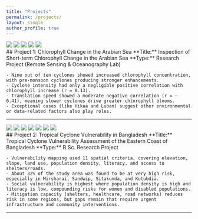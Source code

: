 ```yaml
---
title: "Projects"
permalink: /projects/
layout: single
author_profile: true
---
```


<div class="project">
  <div class="project__images">
    <div class="carousel">
      <img src="images/project1.jpeg" />
      <img src="images/project2.jpeg" />
      <img src="images/project3.png" />
      <img src="images/project4.png" />
      <img src="images/project5.png" />
    </div>
  </div>
  <div class="project__content">
    ## Project 1: Chlorophyll Change in the Arabian Sea  
    **Title:** Inspection of Short-term Chlorophyll Change in the Arabian Sea  
    **Type:** Research Project (Remote Sensing & Oceanography Lab)   

    - Nine out of ten cyclones showed increased chlorophyll concentration, with pre-monsoon cyclones producing stronger enhancements.
    - Cyclone intensity had only a negligible positive correlation with chlorophyll increase (r = 0.13).
    - Translation speed showed a moderate negative correlation (r = –0.41), meaning slower cyclones drive greater chlorophyll blooms.
    - Exceptional cases (like Hikaa and Luban) suggest other environmental or data-related factors also play roles.
  </div>
</div>

---

<div class="project">
  <div class="project__images">
    <div class="carousel">
      <img src="images/p1.png" />
      <img src="images/p2.png" />
      <img src="images/p3.png" />
      <img src="images/p4.png" />
      <img src="images/p5.png" />
      <img src="images/p6.PNG" />
      <img src="images/p7.PNG" />
    </div>
  </div>
  <div class="project__content">
    ## Project 2: Tropical Cyclone Vulnerability in Bangladesh  
    **Title:** Tropical Cyclone Vulnerability Assessment of the Eastern Coast of Bangladesh  
    **Type:** B.Sc. Research Project    

    - Vulnerability mapping used 11 spatial criteria, covering elevation, slope, land use, population density, literacy, and access to shelters/roads.
    - About 32% of the study area was found to be at very high risk, especially in Mirsharai, Sandwip, Sitakunda, and Kutubdia.
    - Social vulnerability is highest where population density is high and literacy is low, compounding risks for women and disabled populations.
    - Mitigation capacity (shelters, healthcare, road networks) reduces risk in some regions, but gaps remain that require urgent infrastructure and community interventions.
  </div>
</div>

---

<link rel="stylesheet" href="/assets/css/projects.css">
<script src="/assets/js/projects.js"></script>
